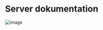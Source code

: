 # Server dokumentation
![image](https://user-images.githubusercontent.com/82814155/144196751-75bb005d-e73b-40b2-978c-18f60b61f9f2.png)
